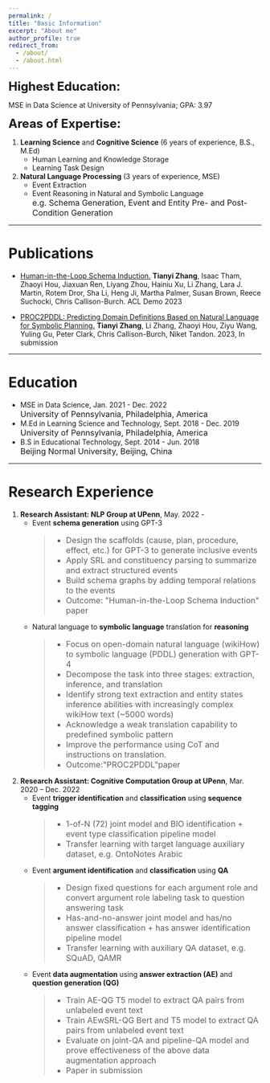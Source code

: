 ```yaml
---
permalink: /
title: "Basic Information"
excerpt: "About me"
author_profile: true
redirect_from: 
  - /about/
  - /about.html
---
```

<style>
blockquote {text-style: normal;}
</style>

**<font size=5>Highest Education:</font>**

  MSE in Data Science at University of Pennsylvania;  GPA: 3.97

**<font size=5>Areas of Expertise:</font>**
1. **Learning Science** and **Cognitive Science** (6 years of experience, B.S., M.Ed)
    - Human Learning and Knowledge Storage
    - Learning Task Design
2. **Natural Language Processing** (3 years of experience, MSE)
    - Event Extraction
    - Event Reasoning in Natural and Symbolic Language<br>
      <font size=3>e.g. Schema Generation, Event and Entity Pre- and Post- Condition Generation</font>

------

# Publications
- [Human-in-the-Loop Schema Induction.](https://aclanthology.org/2023.acl-demo.1.pdf)
    **Tianyi Zhang**, Isaac Tham, Zhaoyi Hou, Jiaxuan Ren, Liyang Zhou, Hainiu Xu, Li Zhang, Lara J. Martin, Rotem Dror, Sha Li, Heng Ji, Martha Palmer, Susan Brown, Reece Suchocki, Chris Callison-Burch. ACL Demo 2023
    
- [PROC2PDDL: Predicting Domain Definitions Based on Natural Language for Symbolic Planning.](https://123.com)
    **Tianyi Zhang**, Li Zhang, Zhaoyi Hou, Ziyu Wang, Yuling Gu, Peter Clark, Chris Callison-Burch, Niket Tandon. 2023, In submission

------

# Education
  - MSE in Data Science,   Jan. 2021 - Dec. 2022<br>
    <font size=3>University of Pennsylvania, Philadelphia, America</font>
  - M.Ed in Learning Science and Technology,   Sept. 2018 - Dec. 2019<br>
    <font size=3>University of Pennsylvania, Philadelphia, America</font>
  - B.S in Educational Technology,   Sept. 2014 - Jun. 2018<br>
    <font size=3>Beijing Normal University, Beijing, China</font>

------

# Research Experience

1. **Research Assistant: NLP Group at UPenn**, May. 2022 -
    - Event **schema generation** using GPT-3
      <blockquote style="font-style:normal;"><font size=3 font-style=normal>
        <ul>
        <li>Design the scaffolds (cause, plan, procedure, effect, etc.) for GPT-3 to generate inclusive events</li>
        <li>Apply SRL and constituency parsing to summarize and extract structured events</li>
        <li>Build schema graphs by adding temporal relations to the events</li>
        <li>Outcome: "Human-in-the-Loop Schema Induction" paper</li>
        </ul>
      </font></blockquote>
    - Natural language to **symbolic language** translation for **reasoning**
      <blockquote><font size=3 style=normal>
        <ul>
        <li>Focus on open-domain natural language (wikiHow) to symbolic language (PDDL) generation with GPT-4</li>
        <li>Decompose the task into three stages: extraction, inference, and translation</li>
        <li>Identify strong text extraction and entity states inference abilities with increasingly complex wikiHow text (~5000 words)</li>
        <li>Acknowledge a weak translation capability to predefined symbolic pattern</li>
        <li>Improve the performance using CoT and instructions on translation.</li>
        <li>Outcome:"PROC2PDDL"paper</li>
        </ul>
      </font></blockquote>
2. **Research Assistant: Cognitive Computation Group at UPenn**, Mar. 2020 – Dec. 2022   
    - Event **trigger identification** and **classification** using **sequence tagging**
      <blockquote><font size=3 style='normal'>
        <ul>
        <li>1-of-N (72) joint model and BIO identification + event type classification pipeline model</li>
        <li>Transfer learning with target language auxiliary dataset, e.g. OntoNotes Arabic</li>
        </ul>
      </font></blockquote>
    - Event **argument identification** and **classification** using **QA**
        <blockquote><font size=3 style='normal'>
        <ul>
        <li>Design fixed questions for each argument role and convert argument role labeling task to question answering task</li>
        <li>Has-and-no-answer joint model and has/no answer classification + has answer identification pipeline model</li>
        <li>Transfer learning with auxiliary QA dataset, e.g. SQuAD, QAMR</li>
        </ul>
      </font></blockquote>
    - Event **data augmentation** using **answer extraction (AE)** and **question generation (QG)**
        <blockquote><font size=3 style='normal'>
        <ul>
        <li>Train AE-QG T5 model to extract QA pairs from unlabeled event text</li>
        <li>Train AEwSRL-QG Bert and T5 model to extract QA pairs from unlabeled event text</li>
        <li>Evaluate on joint-QA and pipeline-QA model and prove effectiveness of the above data augmentation approach</li>
        <li>Paper in submission</li>
        </ul>
      </font></blockquote>

